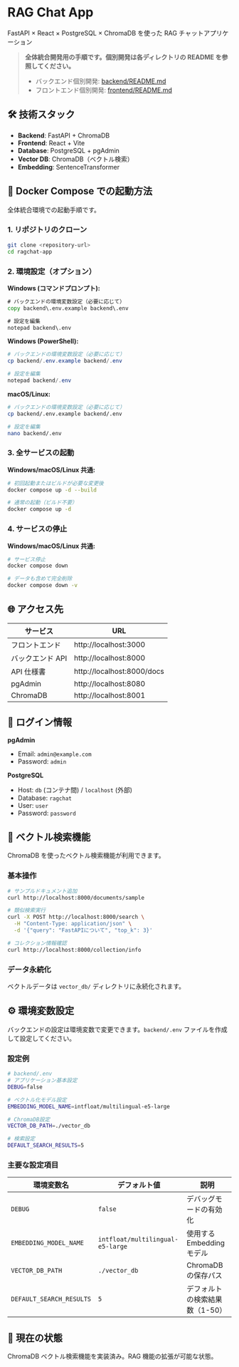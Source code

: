# RAG Chat App

FastAPI × React × PostgreSQL × ChromaDB を使った RAG チャットアプリケーション

> **全体統合開発用の手順です。個別開発は各ディレクトリの README を参照してください。**
>
> - バックエンド個別開発: [backend/README.md](backend/README.md)
> - フロントエンド個別開発: [frontend/README.md](frontend/README.md)

## 🛠️ 技術スタック

- **Backend**: FastAPI + ChromaDB
- **Frontend**: React + Vite
- **Database**: PostgreSQL + pgAdmin
- **Vector DB**: ChromaDB（ベクトル検索）
- **Embedding**: SentenceTransformer

## 🚀 Docker Compose での起動方法

全体統合環境での起動手順です。

### 1. リポジトリのクローン

```bash
git clone <repository-url>
cd ragchat-app
```

### 2. 環境設定（オプション）

**Windows (コマンドプロンプト):**

```cmd
# バックエンドの環境変数設定（必要に応じて）
copy backend\.env.example backend\.env

# 設定を編集
notepad backend\.env
```

**Windows (PowerShell):**

```powershell
# バックエンドの環境変数設定（必要に応じて）
cp backend/.env.example backend/.env

# 設定を編集
notepad backend/.env
```

**macOS/Linux:**

```bash
# バックエンドの環境変数設定（必要に応じて）
cp backend/.env.example backend/.env

# 設定を編集
nano backend/.env
```

### 3. 全サービスの起動

**Windows/macOS/Linux 共通:**

```bash
# 初回起動またはビルドが必要な変更後
docker compose up -d --build

# 通常の起動（ビルド不要）
docker compose up -d
```

### 4. サービスの停止

**Windows/macOS/Linux 共通:**

```bash
# サービス停止
docker compose down

# データも含めて完全削除
docker compose down -v
```

## 🌐 アクセス先

| サービス         | URL                        |
| ---------------- | -------------------------- |
| フロントエンド   | http://localhost:3000      |
| バックエンド API | http://localhost:8000      |
| API 仕様書       | http://localhost:8000/docs |
| pgAdmin          | http://localhost:8080      |
| ChromaDB         | http://localhost:8001      |

## 🔐 ログイン情報

**pgAdmin**

- Email: `admin@example.com`
- Password: `admin`

**PostgreSQL**

- Host: `db` (コンテナ間) / `localhost` (外部)
- Database: `ragchat`
- User: `user`
- Password: `password`

## 🧠 ベクトル検索機能

ChromaDB を使ったベクトル検索機能が利用できます。

### 基本操作

```bash
# サンプルドキュメント追加
curl http://localhost:8000/documents/sample

# 類似検索実行
curl -X POST http://localhost:8000/search \
  -H "Content-Type: application/json" \
  -d '{"query": "FastAPIについて", "top_k": 3}'

# コレクション情報確認
curl http://localhost:8000/collection/info
```

### データ永続化

ベクトルデータは `vector_db/` ディレクトリに永続化されます。

## ⚙️ 環境変数設定

バックエンドの設定は環境変数で変更できます。`backend/.env` ファイルを作成して設定してください。

### 設定例

```bash
# backend/.env
# アプリケーション基本設定
DEBUG=false

# ベクトル化モデル設定
EMBEDDING_MODEL_NAME=intfloat/multilingual-e5-large

# ChromaDB設定
VECTOR_DB_PATH=./vector_db

# 検索設定
DEFAULT_SEARCH_RESULTS=5
```

### 主要な設定項目

| 環境変数名               | デフォルト値                     | 説明                           |
| ------------------------ | -------------------------------- | ------------------------------ |
| `DEBUG`                  | `false`                          | デバッグモードの有効化         |
| `EMBEDDING_MODEL_NAME`   | `intfloat/multilingual-e5-large` | 使用する Embedding モデル      |
| `VECTOR_DB_PATH`         | `./vector_db`                    | ChromaDB の保存パス            |
| `DEFAULT_SEARCH_RESULTS` | `5`                              | デフォルトの検索結果数（1-50） |

## 📝 現在の状態

ChromaDB ベクトル検索機能を実装済み。RAG 機能の拡張が可能な状態。
